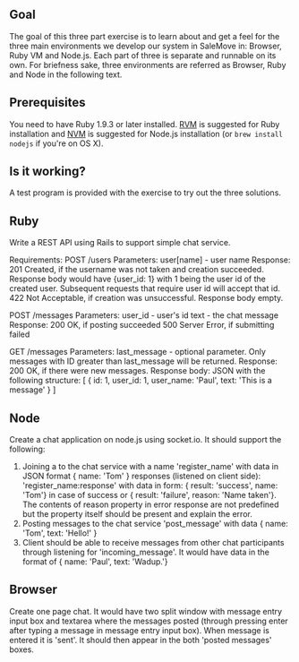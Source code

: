 Goal
----
The goal of this three part exercise is to learn about and get a feel for the three main environments we develop our system in SaleMove in: Browser, Ruby VM and Node.js. Each part of three is separate and runnable on its own. For briefness sake, three environments are referred as Browser, Ruby and Node in the following text.

Prerequisites
-------------
You need to have Ruby 1.9.3 or later installed. [RVM](https://rvm.io/) is suggested for Ruby installation and [NVM](https://github.com/creationix/nvm) is suggested for Node.js installation (or ```brew install nodejs``` if you're on OS X).

Is it working?
--------------
A test program is provided with the exercise to try out the three solutions.


Ruby
----
Write a REST API using Rails to support simple chat service. 

Requirements:
  POST /users
    Parameters: 
      user[name] - user name
    Response:
      201 Created, if the username was not taken and creation succeeded. Response body would have {user_id: 1} with 1 being the user id of the created user. Subsequent requests that require user id will accept that id.
      422 Not Acceptable, if creation was unsuccessful. Response body empty.
  
  POST /messages
    Parameters: 
      user_id - user's id
      text - the chat message
    Response:
      200 OK, if posting succeeded
      500 Server Error, if submitting failed
  
  GET /messages
    Parameters:
      last_message - optional parameter. Only messages with ID greater than last_message will be returned.
    Response:
      200 OK, if there were new messages. Response body: JSON with the following structure: [
        {
          id: 1,
          user_id: 1,
          user_name: 'Paul',
          text: 'This is a message'
        }
      ]

Node
----
Create a chat application on node.js using socket.io. It should support the following:
1. Joining a to the chat service with a name
  'register_name' with data in JSON format { name: 'Tom' }
  responses (listened on client side):
  'register_name:response' with data in form: { result: 'success', name: 'Tom'} in case of success or { result: 'failure', reason: 'Name taken'}. The contents of reason property in error response are not predefined but the property itself should be present and explain the error.
2. Posting messages to the chat service
  'post_message' with data { name: 'Tom', text: 'Hello!' }
3. Client should be able to receive messages from other chat participants through listening for 'incoming_message'. It would have data in the format of { name: 'Paul', text: 'Wadup.'}

Browser
-------
Create one page chat. It would have two split window with message entry input box and textarea where the messages posted (through pressing enter after typing a message in message entry input box). When message is entered it is 'sent'. It should then appear in the both 'posted messages' boxes.
